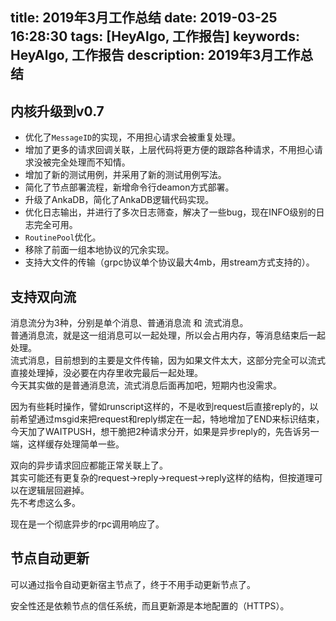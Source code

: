 title: 2019年3月工作总结
date: 2019-03-25 16:28:30
tags: [HeyAlgo, 工作报告]
keywords: HeyAlgo, 工作报告
description: 2019年3月工作总结
---

## 内核升级到v0.7

- 优化了``MessageID``的实现，不用担心请求会被重复处理。
- 增加了更多的请求回调关联，上层代码将更方便的跟踪各种请求，不用担心请求没被完全处理而不知情。
- 增加了新的测试用例，并采用了新的测试用例写法。
- 简化了节点部署流程，新增命令行deamon方式部署。
- 升级了AnkaDB，简化了AnkaDB逻辑代码实现。
- 优化日志输出，并进行了多次日志筛查，解决了一些bug，现在INFO级别的日志完全可用。
- ``RoutinePool``优化。
- 移除了前面一组本地协议的冗余实现。
- 支持大文件的传输（grpc协议单个协议最大4mb，用stream方式支持的）。

## 支持双向流

消息流分为3种，分别是单个消息、普通消息流 和 流式消息。  
普通消息流，就是这一组消息可以一起处理，所以会占用内存，等消息结束后一起处理。  
流式消息，目前想到的主要是文件传输，因为如果文件太大，这部分完全可以流式直接处理掉，没必要在内存里收完最后一起处理。  
今天其实做的是普通消息流，流式消息后面再加吧，短期内也没需求。  

因为有些耗时操作，譬如runscript这样的，不是收到request后直接reply的，以前希望通过msgid来把request和reply绑定在一起，特地增加了END来标识结束，今天加了WAITPUSH，想干脆把2种请求分开，如果是异步reply的，先告诉另一端，这样缓存处理简单一些。

双向的异步请求回应都能正常关联上了。  
其实可能还有更复杂的request->reply->request->reply这样的结构，但按道理可以在逻辑层回避掉。  
先不考虑这么多。

现在是一个彻底异步的rpc调用响应了。  

## 节点自动更新

可以通过指令自动更新宿主节点了，终于不用手动更新节点了。  

安全性还是依赖节点的信任系统，而且更新源是本地配置的（HTTPS）。